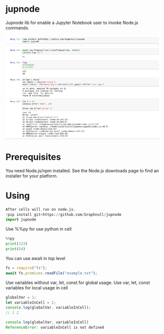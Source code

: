 # jupnode

Jupnode lib for enable a Jupyter Notebook user to invoke Node.js commands.

![Screenshot: Notebook Hello Sample](images/img.png)

# Prerequisites

You need Node.js/npm installed. See the Node.js downloads page to find an installer for your platform.

# Using

```python
After cells will run on node.js.
!pip install git+https://github.com/Graphnull/jupnode
import jupnode
```

Use %%py for use python in cell

```python
%%py
print(123)
print(54)
```

You can use await in top level

```js
fs = require("fs");
await fs.promises.readFile("example.txt");
```

Use variables without var, let, const for global usage. Use var, let, const variables for local usage in cell

```js
globalVar = 1;
let variableInCell = 2;
console.log(globalVar, variableInCell);
// 1 2
```

```js
console.log(globalVar, variableInCell)
ReferenceError: variableInCell is not defined
```
